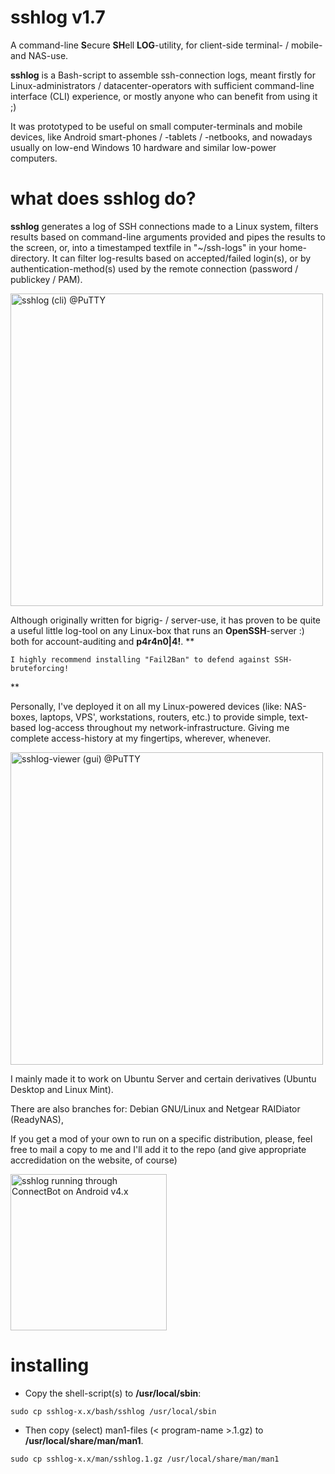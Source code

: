 sshlog v1.7
===========

A command-line **S**ecure **SH**ell **LOG**-utility, for client-side terminal- / mobile- and NAS-use.

**sshlog** is a Bash-script to assemble ssh-connection logs, meant firstly for Linux-administrators / datacenter-operators with sufficient command-line interface (CLI) experience, or mostly anyone who can benefit from using it ;)

It was prototyped to be useful on small computer-terminals and mobile devices, like Android smart-phones / -tablets / -netbooks, and nowadays usually on low-end Windows 10 hardware and similar low-power computers.

what does sshlog do?
======
**sshlog** generates a log of SSH connections made to a Linux system, filters results based on command-line arguments provided and pipes the results to the screen, or, into a timestamped textfile in "~/ssh-logs" in your home-directory. It can filter log-results based on accepted/failed login(s), or by authentication-method(s) used by the remote connection (password / publickey / PAM).

<img src="https://lh3.googleusercontent.com/pw/AL9nZEWqZeFp91CRyGOixcrKjv8pI-vVJKmzpsxORyVR3jgaRgXi-uwBZHENn6IWJ56X8gcag6f4MQ38KQYoOVr5GxtzUferNzJ6wu8P6XtEWFU_EbtDWT9S2_yE-3QFl__ndJvVzV4cEn-cNuyoQVow_UueUw=w867-h632-no" width="500px" title="sshlog (cli) @PuTTY" />

Although originally written for bigrig- / server-use, it has proven to be quite a useful little log-tool on any Linux-box that runs an **OpenSSH**-server :) both for account-auditing and **p4r4n0|4!**.
**
```
I highly recommend installing "Fail2Ban" to defend against SSH-bruteforcing!
```
**

Personally, I've deployed it on all my Linux-powered devices (like: NAS-boxes, laptops, VPS', workstations, routers, etc.) to provide simple, text-based log-access throughout my network-infrastructure. Giving me complete access-history at my fingertips, wherever, whenever.

<img src="[https://lh4.googleusercontent.com/-7c8yB44g20M/US0NYA0T5iI/AAAAAAAABbY/VJKxdmC8HJ8/w867-h632-no/sshlog-viewer-1.5-20130226-2.png]https://lh3.googleusercontent.com/kbZvstAGVCH0P_YySM3FR7AmefkPI0JXw_EQ8ODgAEgyFKZxsNJSP2awwK9V5Cs7Eu-Bao-ymieL-I8yKCQTX0pRupqB8Bij-3i1V2pj-oFZL5rLcqeieAOGtu1OQdflL5KaOvfmY-lCAhnM6d7lFEEQMSY45TQgy9721qZGSwc5KzVS2ZdHWUTLAToZiKS1TvJMEVnk64lqGwDPschSfuSy4WLJHE_3ACuBnddVGxH2GcCmtQjJRlF4_w6Af6b_qr2_3Zm83eP_N-QETY-Bt4T3WxQuUwJvWqN9gEbzerqpqWdr8NDna6O2xhXFMwMI9LjpkdnthzO5fbwPzmQvZNjGFrYL1USGiuO3C-F_f1lONSrlNhoux4QSGuySLut5U2sh_piDs4mA0ptsCh2eBvNAnrOcJ1pO7P3oUMCoDp-fhoFbSCkZNJPUhKCIvE6y9Ow7V5dxKHy-xd8ueLkbNszUNdO4xOuSAd3t6a-bQbZeGC4_lm3hL02eVxqbm35DKzNCilwMfJX4tYv9JKOLkzeABFRp4pVlOgUeDpRZDubJ0vIoXJxZ8HKwgu8SvEsphcLxeuFQUjMUqEbpPSJMNPOOANhC1QluMmh5CsVy8Ij32z2iKRpQSnS2cnD5qI4J4JfUoS2gC0HvFWd9g_FOj3skzP_ucEpaFlN3ftXjPuaQGUmLidsASxXs7hga0OgFzaEcaG8CU7MDrKYTKF5gdPyACGZwzbim19xMslrctvE3eHSmumMI3hBda-UhYog=w867-h632-no?)" width="500px" title="sshlog-viewer (gui) @PuTTY" />

I mainly made it to work on Ubuntu Server and certain derivatives  (Ubuntu Desktop and Linux Mint).

There are also branches for: Debian GNU/Linux and Netgear RAIDiator (ReadyNAS),

If you get a mod of your own to run on a specific distribution, please, feel free to mail a copy to me and I'll add it to the repo (and give appropriate accredidation on the website, of course)

<img src="https://lh4.googleusercontent.com/-hWHfIMKKQkI/UqmeloDDAAI/AAAAAAAAGAY/8lmCDmqil7o/w483-h805-no/Screenshot_2013-12-11-02-23-18.png" width="250px" title="sshlog running through ConnectBot on Android v4.x" />

installing
=======

- Copy the shell-script(s) to **/usr/local/sbin**:

```
sudo cp sshlog-x.x/bash/sshlog /usr/local/sbin
```

- Then copy (select) man1-files (< program-name >.1.gz) to **/usr/local/share/man/man1**.

```
sudo cp sshlog-x.x/man/sshlog.1.gz /usr/local/share/man/man1
```
